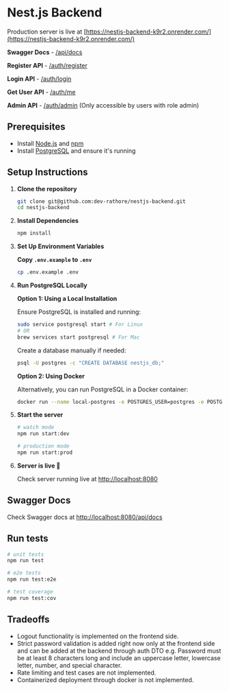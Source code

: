 # Nest.js Backend

Production server is live at [https://nestjs-backend-k9r2.onrender.com/](https://nestjs-backend-k9r2.onrender.com/)

**Swagger Docs** - [/api/docs](https://nestjs-backend-k9r2.onrender.com/api/docs)

**Register API** - [/auth/register](https://nestjs-backend-k9r2.onrender.com/auth/register)

**Login API** - [/auth/login](https://nestjs-backend-k9r2.onrender.com/auth/login)

**Get User API** - [/auth/me](https://nestjs-backend-k9r2.onrender.com/auth/me)

**Admin API** - [/auth/admin](https://nestjs-backend-k9r2.onrender.com/auth/admin) (Only accessible by users with role admin)

## Prerequisites

- Install [Node.js](https://nodejs.org/) and [npm](https://www.npmjs.com/)
- Install [PostgreSQL](https://www.postgresql.org/) and ensure it's running

## Setup Instructions

1. **Clone the repository**

   ```sh
   git clone git@github.com:dev-rathore/nestjs-backend.git
   cd nestjs-backend
   ```

2. **Install Dependencies**

   ```sh
   npm install
   ```

3. **Set Up Environment Variables**

   **Copy `.env.example` to `.env`**

   ```sh
   cp .env.example .env
   ```

4. **Run PostgreSQL Locally**

   **Option 1: Using a Local Installation**

   Ensure PostgreSQL is installed and running:

   ```sh
   sudo service postgresql start # For Linux
   # OR
   brew services start postgresql # For Mac
   ```

   Create a database manually if needed:

   ```sh
   psql -U postgres -c "CREATE DATABASE nestjs_db;"
   ```

   **Option 2: Using Docker**

   Alternatively, you can run PostgreSQL in a Docker container:

   ```sh
   docker run --name local-postgres -e POSTGRES_USER=postgres -e POSTGRES_PASSWORD=postgres -e POSTGRES_DB=nestjs_db -p 5432:5432 -d postgres
   ```

5. **Start the server**

   ```sh
   # watch mode
   npm run start:dev

   # production mode
   npm run start:prod
   ```

6. **Server is live 🎉**

   Check server running live at [http://localhost:8080](http://localhost:8080)

## Swagger Docs

Check Swagger docs at [http://localhost:8080/api/docs](http://localhost:8080/api/docs)

## Run tests

```bash
# unit tests
npm run test

# e2e tests
npm run test:e2e

# test coverage
npm run test:cov
```

## Tradeoffs

- Logout functionality is implemented on the frontend side.
- Strict password validation is added right now only at the frontend side and can be added at the backend through auth DTO e.g. Password must be at least 8 characters long and include an uppercase letter, lowercase letter, number, and special character.
- Rate limiting and test cases are not implemented.
- Containerized deployment through docker is not implemented.
